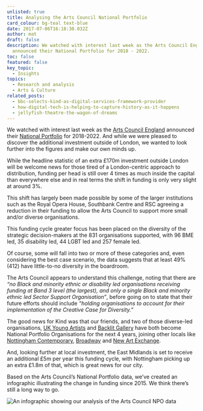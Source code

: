 ```yaml
---
unlisted: true
title: Analysing the Arts Council National Portfolio
card_colour: bg-teal text-blue
date: 2017-07-06T16:18:30.032Z
author: mat
draft: false
description: We watched with interest last week as the Arts Council England
  announced their National Portfolio for 2018 - 2022.
toc: false
featured: false
key_topic:
  - Insights
topics:
  - Research and analysis
  - Arts & Culture
related_posts:
  - bbc-selects-kind-as-digital-services-framework-provider
  - how-digital-tech-is-helping-to-capture-history-as-it-happens
  - jellyfish-theatre-the-wagon-of-dreams
---
```

We watched with interest last week as the [Arts Council England](https://www.artscouncil.org.uk/) announced their [National Portfolio](https://www.artscouncil.org.uk/npo) for 2018-2022. And while we were pleased to discover the additional investment outside of London, we wanted to look further into the figures and make our own minds up.

While the headline statistic of an extra £170m investment outside London will be welcome news for those tired of a London-centric approach to distribution, funding per head is still over 4 times as much inside the capital than everywhere else and in real terms the shift in funding is only very slight at around 3%.

This shift has largely been made possible by some of the larger institutions such as the Royal Opera House, Southbank Centre and RSC agreeing a reduction in their funding to allow the Arts Council to support more small and/or diverse organisations.

This funding cycle greater focus has been placed on the diversity of the strategic decision-makers at the 831 organisations supported, with 96 BME led, 35 disability led, 44 LGBT led and 257 female led.

Of course, some will fall into two or more of these categories and, even considering the best case scenario, the data suggests that at least 49% (412) have little-to-no diversity in the boardroom.

The Arts Council appears to understand this challenge, noting that there are *“no Black and minority ethnic or disability led organisations receiving funding at Band 3 level (the largest), and only a single Black and minority ethnic led Sector Support Organisation”*, before going on to state that their future efforts should include *“holding organisations to account for their implementation of the Creative Case for Diversity.”*

The good news for Kind was that our friends, and two of those diverse-led organisations, [UK Young Artists](https://uknewartists.co.uk/) and [Backlit Gallery](https://backlit.org.uk/) have both become National Portfolio Organisations for the next 4 years, joining other locals like [Nottingham Contemporary](https://www.nottinghamcontemporary.org/), [Broadway](https://www.broadway.org.uk/) and [New Art Exchange](https://www.nae.org.uk/).

And, looking further at local investment, the East Midlands is set to receive an additional £5m per year this funding cycle, with Nottingham picking up an extra £1.8m of that, which is great news for our city.

Based on the Arts Council’s National Portfolio data, we’ve created an infographic illustrating the change in funding since 2015. We think there’s still a long way to go.

![An infographic showing our analysis of the Arts Council NPO data](https://madebykind.imgix.net/arts-council-portfolio-analysis-2018.png)
